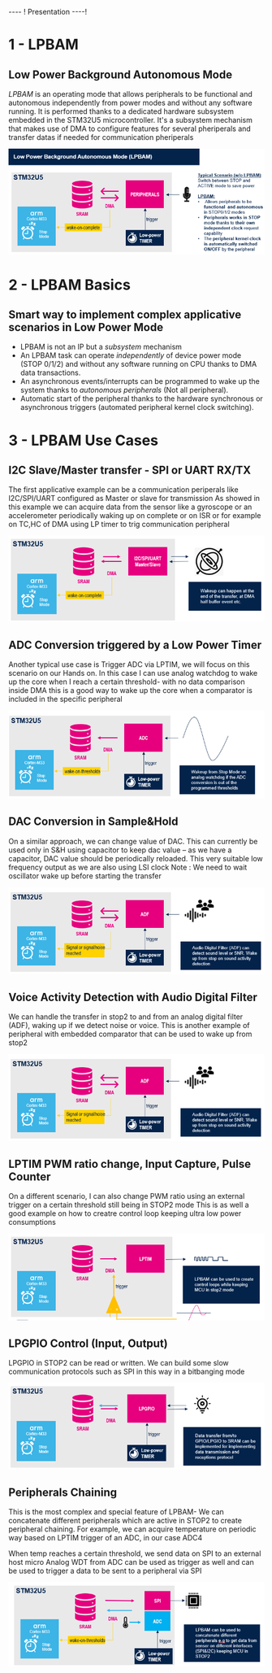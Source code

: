 ---- !
Presentation
----! 



# 1 - LPBAM 
## Low Power Background Autonomous Mode

*LPBAM* is an operating mode that allows peripherals to be functional and autonomous independently from power modes and without any software running.
It is performed thanks to a dedicated hardware subsystem embedded in the STM32U5 microcontroller.
It's a subsystem mechanism that makes use of DMA to configure features for several pheriperals and transfer datas if needed for communication pheriperals


<!--  
We just saw that STM32U5 enables disruptive innovation to achieve the best in class ultra low power performance,  but how is this achieved?
The answer is depicted in this slide and it is represented by LPBAM which is the main innovation introduced to reduce power consumption IN stm32u5
LPBAM is the Acronym of low power batch acquisition mode
It was Named previously smart DMA
Until now you have to switch between STOP mode and active mode for example waking up on an interrupt. With LPBAM you have now peripheral functional and autonomous in stop mode
With this metod you can cut power consumption by 10x
In simplw words LPBAM is a subsystems that enables one task to operate independently of power mode and SW running 
It is a subsystem mechanism that uses DMA instances that we will define later to configure features for several IP and transfer data to communication peripherals if needed
Let’s jump into the various use cases which we hope will trigger some discussion on you customer’s design challenges and related opportunities
-->

<!-- The DMA operations can be:
- Autonomous peripheral configuration
- Data transfer from / to autonomous peripherals


Benefits
Two major advantages result from using LPBAM subsystem mechanisms:
- Power consumption is optimized:
Bus and kernel clocks are distributed only when needed.
-Most of the product can be shut down.

Analog peripherals / oscillators are powered on only when necessary.
- CPU bandwidth is offloaded:
Peripheral configurations are done by DMA instead of CPU.

Data transfers are done by DMA instead of CPU -->

![theory1](./img/01.png)

# 2 - LPBAM Basics 
## Smart way to implement complex applicative scenarios in Low Power Mode
  
  - LPBAM is not an IP but a *subsystem* mechanism
  - An LPBAM task can operate *independently* of device power mode (STOP 0/1/2) and without any software running on CPU thanks to DMA data transactions.
  - An asynchronous events/interrupts can be programmed to wake up the system thanks to *autonomous peripherals* (Not all peripheral).
  - Automatic start of the peripheral thanks to the hardware synchronous or asynchronous triggers (automated peripheral kernel clock switching).



# 3 - LPBAM Use Cases
## I2C Slave/Master transfer - SPI or UART RX/TX

The first applicative example can be a communication periperals like I2C/SPI/UART configured as Master or slave for transmission
As showed in this example we can acquire data from the sensor like a gyroscope or an accelerometer periodically waking up on complete or on ISR or for example on TC,HC of DMA using LP timer to trig communication peripheral

![theory1](./img/02.png)


## ADC Conversion triggered by a Low Power Timer
Another typical use case is  Trigger ADC via LPTIM, we will focus on this scenario on our Hands on.
In this case I can use analog watchdog to wake up the core when I reach a certain threshold- with no data comparison inside DMA this is a good way to wake up the core when a comparator is included in the specific peripheral

![theory1](./img/03.png)

## DAC Conversion in Sample&Hold
On a similar approach, we can change value of DAC. This can currently be used only in S&H using capacitor to keep dac value – as we have a capacitor, DAC value should be periodically reloaded.
This very suitable low frequency output as we are also using LSI clock
Note : We need to wait oscillator wake up before starting the transfer

![theory1](./img/04.png)


## Voice Activity Detection with Audio Digital Filter
We can handle the transfer in stop2 to and from an analog digital filter (ADF),  waking up if we detect noise or voice.
This is another example of peripheral with embedded comparator that can be used to wake up from stop2

![theory1](./img/04.png)


## LPTIM PWM ratio change, Input Capture, Pulse Counter
On a different scenario, I can also change PWM ratio using an external trigger on a certain threshold still being in STOP2 mode
This is as well a good example on how to creatre control loop keeping ultra low power consumptions

![theory1](./img/06.png)


## LPGPIO Control (Input, Output)
LPGPIO in STOP2 can be read or written. We can build some slow communication protocols such as SPI in this way in a bitbanging mode

![theory1](./img/07.png)

## Peripherals Chaining
This is the most complex and special feature of LPBAM- We can concatenate different peripherals which are active in STOP2 to create peripheral chaining.
For example, we can acquire temperature on periodic way based on LPTIM trigger of an ADC, in our case ADC4

When temp reaches a certain threshold, we send data on SPI to an external host micro
Analog WDT from ADC can be used as trigger as well and can be used to trigger a data to be sent to a peripheral via SPI

![theory1](./img/08.png)